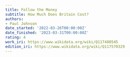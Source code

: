 ```yaml
---
title: Follow the Money
subtitle: How Much Does Britain Cost?
authors:
- Paul Johnson
date_started: '2022-03-26T00:00:00Z'
date_finished: '2023-03-31T00:00:00Z'
rating: 4
work_iri: https://www.wikidata.org/wiki/Q117480545
edition_iri: https://www.wikidata.org/wiki/Q117570329
---
```


